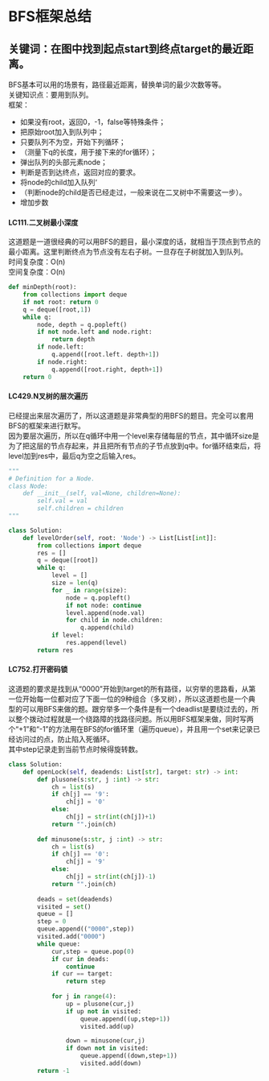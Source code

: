 # BFS框架总结
## 关键词：在图中找到起点start到终点target的最近距离。
BFS基本可以用的场景有，路径最近距离，替换单词的最少次数等等。  
关键知识点：要用到队列。  
框架：  
- 如果没有root，返回0，-1，false等特殊条件；
- 把原始root加入到队列中；
- 只要队列不为空，开始下列循环；
- （测量下q的长度，用于接下来的for循环）；
- 弹出队列的头部元素node；
- 判断是否到达终点，返回对应的要求。
- 将node的child加入队列‘
- （判断node的child是否已经走过，一般来说在二叉树中不需要这一步）。
- 增加步数

#### LC111.二叉树最小深度
这道题是一道很经典的可以用BFS的题目，最小深度的话，就相当于顶点到节点的最小距离。这里判断终点为节点没有左右子树。一旦存在子树就加入到队列。  
时间复杂度：O(n)  
空间复杂度：O(n)  
```python
def minDepth(root):
    from collections import deque
    if not root: return 0
    q = deque([root,1])
    while q:
        node, depth = q.popleft()
        if not node.left and node.right:
            return depth
        if node.left:
            q.append([root.left. depth+1])
        if node.right:
            q.append([root.right, depth+1])
    return 0
```
#### LC429.N叉树的层次遍历
已经提出来层次遍历了，所以这道题是非常典型的用BFS的题目。完全可以套用BFS的框架来进行默写。  
因为要层次遍历，所以在q循环中用一个level来存储每层的节点，其中循环size是为了把这层的节点存起来，并且把所有节点的子节点放到q中。for循环结束后，将level加到res中，最后q为空之后输入res。
```python
"""
# Definition for a Node.
class Node:
    def __init__(self, val=None, children=None):
        self.val = val
        self.children = children
"""

class Solution:
    def levelOrder(self, root: 'Node') -> List[List[int]]:
        from collections import deque
        res = []
        q = deque([root])
        while q:
            level = []
            size = len(q)
            for _ in range(size):
                node = q.popleft()
                if not node: continue
                level.append(node.val)
                for child in node.children:
                    q.append(child)
            if level:
                res.append(level)
        return res
```
#### LC752.打开密码锁
这道题的要求是找到从“0000”开始到target的所有路径，以穷举的思路看，从第一位开始每一位都对应了下面一位的9种组合（多叉树），所以这道题也是一个典型的可以用BFS来做的题。跟穷举多一个条件是有一个deadlist是要绕过去的，所以整个拨动过程就是一个绕路障的找路径问题。所以用BFS框架来做，同时写两个“+1”和“-1”的方法用在BFS的for循环里（遍历queue），并且用一个set来记录已经访问过的点，防止陷入死循环。  
其中step记录走到当前节点时候得旋转数。  
```python
class Solution:
    def openLock(self, deadends: List[str], target: str) -> int:
        def plusone(s:str, j :int) -> str:
            ch = list(s)
            if ch[j] == '9':
                ch[j] = '0'
            else:
                ch[j] = str(int(ch[j])+1)
            return "".join(ch)
        
        def minusone(s:str, j :int) -> str:
            ch = list(s)
            if ch[j] == '0':
                ch[j] = '9'
            else:
                ch[j] = str(int(ch[j])-1)
            return "".join(ch)
       
        deads = set(deadends)
        visited = set()
        queue = []
        step = 0
        queue.append(("0000",step))
        visited.add("0000")
        while queue:
            cur,step = queue.pop(0)
            if cur in deads:
                continue
            if cur == target:
                return step
            
            for j in range(4):
                up = plusone(cur,j)
                if up not in visited:
                    queue.append((up,step+1))
                    visited.add(up)

                down = minusone(cur,j)
                if down not in visited:
                    queue.append((down,step+1))
                    visited.add(down)
        return -1
```
